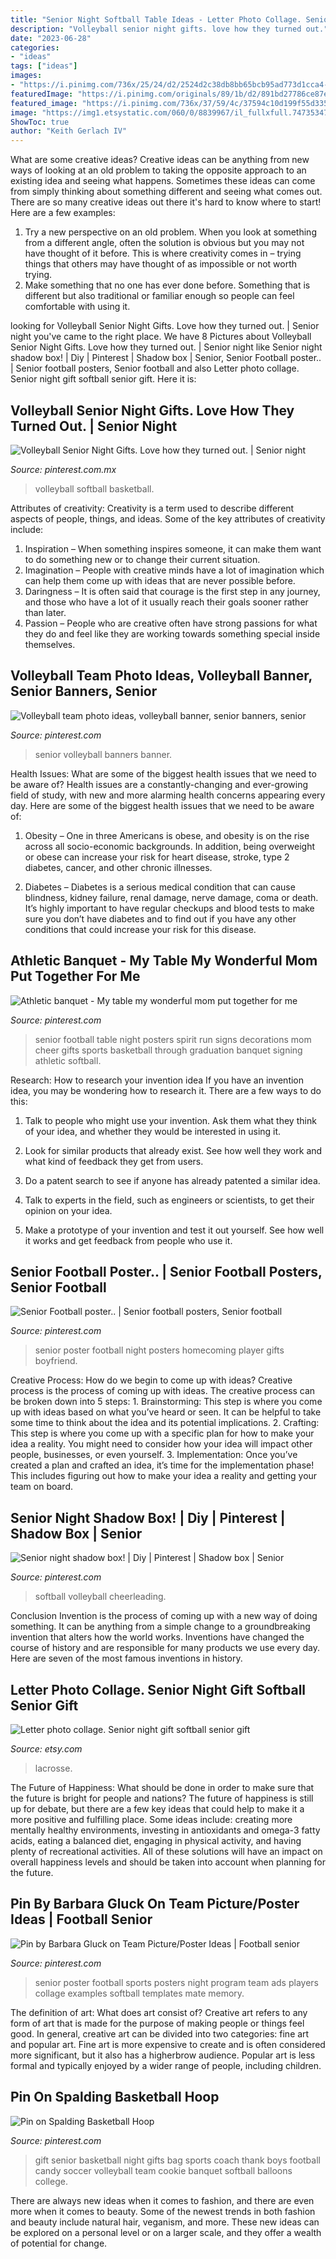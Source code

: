 ```yaml
---
title: "Senior Night Softball Table Ideas - Letter Photo Collage. Senior Night Gift Softball Senior Gift"
description: "Volleyball senior night gifts. love how they turned out."
date: "2023-06-28"
categories:
- "ideas"
tags: ["ideas"]
images:
- "https://i.pinimg.com/736x/25/24/d2/2524d2c38db8bb65bcb95ad773d1cca4--team-poster-ideas-cheerleading-photos.jpg"
featuredImage: "https://i.pinimg.com/originals/89/1b/d2/891bd27786ce87e7863a0e1f811efe3f.jpg"
featured_image: "https://i.pinimg.com/736x/37/59/4c/37594c10d199f55d335066aac4453616.jpg"
image: "https://img1.etsystatic.com/060/0/8839967/il_fullxfull.747353471_fngi.jpg"
ShowToc: true
author: "Keith Gerlach IV"
---
```



What are some creative ideas?
Creative ideas can be anything from new ways of looking at an old problem to taking the opposite approach to an existing idea and seeing what happens. Sometimes these ideas can come from simply thinking about something different and seeing what comes out. There are so many creative ideas out there it's hard to know where to start! Here are a few examples: 
1. Try a new perspective on an old problem. When you look at something from a different angle, often the solution is obvious but you may not have thought of it before. This is where creativity comes in – trying things that others may have thought of as impossible or not worth trying. 
2. Make something that no one has ever done before. Something that is different but also traditional or familiar enough so people can feel comfortable with using it.

	

		
looking for Volleyball Senior Night Gifts. Love how they turned out. | Senior night you've came to the right place. We have 8 Pictures about Volleyball Senior Night Gifts. Love how they turned out. | Senior night like Senior night shadow box! | Diy | Pinterest | Shadow box | Senior, Senior Football poster.. | Senior football posters, Senior football and also Letter photo collage. Senior night gift softball senior gift. Here it is:
		
    
## Volleyball Senior Night Gifts. Love How They Turned Out. | Senior Night

<img loading=lazy src="https://i.pinimg.com/originals/89/1b/d2/891bd27786ce87e7863a0e1f811efe3f.jpg" onerror="this.onerror=null;this.src='https://tse4.mm.bing.net/th?id=OIP.WIImPahjaCicmXK9I2PAeQHaJ6&amp;pid=15.1';" alt="Volleyball Senior Night Gifts. Love how they turned out. | Senior night">

_Source: pinterest.com.mx_

>volleyball softball basketball. 

	

Attributes of creativity:
Creativity is a term used to describe different aspects of people, things, and ideas. Some of the key attributes of creativity include: 
1. Inspiration – When something inspires someone, it can make them want to do something new or to change their current situation.
2. Imagination – People with creative minds have a lot of imagination which can help them come up with ideas that are never possible before. 
3. Daringness – It is often said that courage is the first step in any journey, and those who have a lot of it usually reach their goals sooner rather than later. 
4. Passion – People who are creative often have strong passions for what they do and feel like they are working towards something special inside themselves.

    
## Volleyball Team Photo Ideas, Volleyball Banner, Senior Banners, Senior

<img loading=lazy src="https://i.pinimg.com/736x/37/59/4c/37594c10d199f55d335066aac4453616.jpg" onerror="this.onerror=null;this.src='https://tse4.mm.bing.net/th?id=OIP.8YBge0aJogLcngvELOpC7gHaMW&amp;pid=15.1';" alt="Volleyball team photo ideas, volleyball banner, senior banners, senior">

_Source: pinterest.com_

>senior volleyball banners banner. 

	

Health Issues: What are some of the biggest health issues that we need to be aware of?
Health issues are a constantly-changing and ever-growing field of study, with new and more alarming health concerns appearing every day. Here are some of the biggest health issues that we need to be aware of:
1. Obesity – One in three Americans is obese, and obesity is on the rise across all socio-economic backgrounds. In addition, being overweight or obese can increase your risk for heart disease, stroke, type 2 diabetes, cancer, and other chronic illnesses.

2. Diabetes – Diabetes is a serious medical condition that can cause blindness, kidney failure, renal damage, nerve damage, coma or death. It’s highly important to have regular checkups and blood tests to make sure you don’t have diabetes and to find out if you have any other conditions that could increase your risk for this disease.


    
## Athletic Banquet - My Table My Wonderful Mom Put Together For Me

<img loading=lazy src="https://i.pinimg.com/736x/00/d1/db/00d1db17f3e7b8599cef43214b9c1cc5.jpg" onerror="this.onerror=null;this.src='https://tse4.mm.bing.net/th?id=OIP.TDMLd8svJJ2I1F85FDpKRwHaJ3&amp;pid=15.1';" alt="Athletic banquet - My table my wonderful mom put together for me">

_Source: pinterest.com_

>senior football table night posters spirit run signs decorations mom cheer gifts sports basketball through graduation banquet signing athletic softball. 

	

Research: How to research your invention idea
If you have an invention idea, you may be wondering how to research it. There are a few ways to do this:
1. Talk to people who might use your invention. Ask them what they think of your idea, and whether they would be interested in using it.

2. Look for similar products that already exist. See how well they work and what kind of feedback they get from users.

3. Do a patent search to see if anyone has already patented a similar idea.

4. Talk to experts in the field, such as engineers or scientists, to get their opinion on your idea.

5. Make a prototype of your invention and test it out yourself. See how well it works and get feedback from people who use it.

    
## Senior Football Poster.. | Senior Football Posters, Senior Football

<img loading=lazy src="https://i.pinimg.com/originals/e2/ff/96/e2ff963ee10aef6f67adf1f3b3a5c614.jpg" onerror="this.onerror=null;this.src='https://tse3.mm.bing.net/th?id=OIP.upOC0ou3gfRc06ZxrsYQsQAAAA&amp;pid=15.1';" alt="Senior Football poster.. | Senior football posters, Senior football">

_Source: pinterest.com_

>senior poster football night posters homecoming player gifts boyfriend. 

	

Creative Process: How do we begin to come up with ideas?
Creative process is the process of coming up with ideas. The creative process can be broken down into 5 steps: 1. Brainstorming: This step is where you come up with ideas based on what you’ve heard or seen. It can be helpful to take some time to think about the idea and its potential implications. 2. Crafting: This step is where you come up with a specific plan for how to make your idea a reality. You might need to consider how your idea will impact other people, businesses, or even yourself. 3. Implementation: Once you’ve created a plan and crafted an idea, it’s time for the implementation phase! This includes figuring out how to make your idea a reality and getting your team on board. 
    
## Senior Night Shadow Box! | Diy | Pinterest | Shadow Box | Senior

<img loading=lazy src="https://i.pinimg.com/736x/9e/20/a7/9e20a748e99bbe575ccf533c675b6c44.jpg" onerror="this.onerror=null;this.src='https://tse4.mm.bing.net/th?id=OIP.SnabP3CmKXkmoV2TXAC-MwHaJ4&amp;pid=15.1';" alt="Senior night shadow box! | Diy | Pinterest | Shadow box | Senior">

_Source: pinterest.com_

>softball volleyball cheerleading. 

	

Conclusion
Invention is the process of coming up with a new way of doing something. It can be anything from a simple change to a groundbreaking invention that alters how the world works. Inventions have changed the course of history and are responsible for many products we use every day. Here are seven of the most famous inventions in history.

    
## Letter Photo Collage. Senior Night Gift Softball Senior Gift

<img loading=lazy src="https://img1.etsystatic.com/060/0/8839967/il_fullxfull.747353471_fngi.jpg" onerror="this.onerror=null;this.src='https://tse1.mm.bing.net/th?id=OIP.RiFY9lg9BrTEXVBBDHj6qAHaJ6&amp;pid=15.1';" alt="Letter photo collage. Senior night gift softball senior gift">

_Source: etsy.com_

>lacrosse. 

	

The Future of Happiness: What should be done in order to make sure that the future is bright for people and nations?
The future of happiness is still up for debate, but there are a few key ideas that could help to make it a more positive and fulfilling place. Some ideas include: creating more mentally healthy environments, investing in antioxidants and omega-3 fatty acids, eating a balanced diet, engaging in physical activity, and having plenty of recreational activities. All of these solutions will have an impact on overall happiness levels and should be taken into account when planning for the future.

    
## Pin By Barbara Gluck On Team Picture/Poster Ideas | Football Senior

<img loading=lazy src="https://i.pinimg.com/736x/25/24/d2/2524d2c38db8bb65bcb95ad773d1cca4--team-poster-ideas-cheerleading-photos.jpg" onerror="this.onerror=null;this.src='https://tse3.mm.bing.net/th?id=OIP.6O2Y6VfydbwWHWhS3fqKLQHaLH&amp;pid=15.1';" alt="Pin by Barbara Gluck on Team Picture/Poster Ideas | Football senior">

_Source: pinterest.com_

>senior poster football sports posters night program team ads players collage examples softball templates mate memory. 

	

The definition of art: What does art consist of?
Creative art refers to any form of art that is made for the purpose of making people or things feel good. In general, creative art can be divided into two categories: fine art and popular art. Fine art is more expensive to create and is often considered more significant, but it also has a higherbrow audience. Popular art is less formal and typically enjoyed by a wider range of people, including children.

    
## Pin On Spalding Basketball Hoop

<img loading=lazy src="https://i.pinimg.com/originals/51/49/ef/5149ef701f392fe0af35e875b44073e9.jpg" onerror="this.onerror=null;this.src='https://tse3.mm.bing.net/th?id=OIP.erIPQecYB9RISle9tYDy-QHaJ4&amp;pid=15.1';" alt="Pin on Spalding Basketball Hoop">

_Source: pinterest.com_

>gift senior basketball night gifts bag sports coach thank boys football candy soccer volleyball team cookie banquet softball balloons college. 

	

There are always new ideas when it comes to fashion, and there are even more when it comes to beauty. Some of the newest trends in both fashion and beauty include natural hair, veganism, and more. These new ideas can be explored on a personal level or on a larger scale, and they offer a wealth of potential for change.

